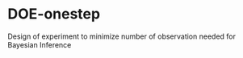 # DOE-onestep
Design of experiment to minimize number of observation needed for Bayesian Inference

